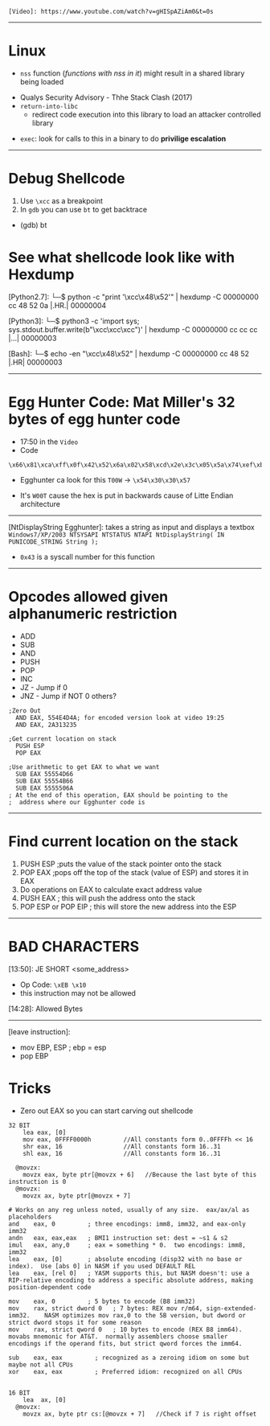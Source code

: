     [Video]: https://www.youtube.com/watch?v=gHISpAZiAm0&t=0s

-------------------------------------------------

# Linux

+ `nss` function (_functions with nss in it_) might result in a shared library being loaded
 - Qualys Security Advisory - Thhe Stack Clash (2017)
 - `return-into-libc`
   * redirect code execution into this library to load an attacker controlled library

+ `exec`: look for calls to this in a binary to do **privilige escalation**


-------------------------------------------------

# Debug Shellcode

[Video]: https://www.youtube.com/watch?v=re4teYmSoXA&list=PLhixgUqwRTjxglIswKp9mpkfPNfHkzyeN&index=17

1. Use `\xcc` as a breakpoint
2. In `gdb` you can use `bt` to get backtrace
  + (gdb) bt


# See what shellcode look like with Hexdump

[Python2.7]:
└─$ python -c "print '\xcc\x48\x52'" | hexdump -C
00000000  cc 48 52 0a                                       |.HR.|
00000004

[Python3]:
└─$ python3 -c 'import sys; sys.stdout.buffer.write(b"\xcc\xcc\xcc")' | hexdump -C
00000000  cc cc cc                                          |...|
00000003

[Bash]:
└─$ echo -en "\xcc\x48\x52" | hexdump -C
00000000  cc 48 52                                          |.HR|
00000003


-------------------------------------------------

# Egg Hunter Code: Mat Miller's 32 bytes of egg hunter code
+ 17:50 in the `Video`
+ Code
```
\x66\x81\xca\xff\x0f\x42\x52\x6a\x02\x58\xcd\x2e\x3c\x05\x5a\x74\xef\xb8\x54\x30\x30\x57\x8b\xfa\xaf\x75\xea\xaf\x75\xe7\xff\xe7
```
+ Egghunter ca look for this `T00W` -> `\x54\x30\x30\x57`
 - It's `W00T` cause the hex is put in backwards cause of Litte Endian architecture


- - - - - - - - - - - - - - - -


[Intro to Egghunters]: https://www.youtube.com/watch?v=2c5HNS1mGbQ&list=PLCLxMnnAnGimvAQCZyKtfhmKA3-fTG9yU&index=19

   [NtDisplayString Egghunter]: takes a string as input and displays a textbox
    ```Windows7/XP/2003
    NTSYSAPI NTSTATUS NTAPI NtDisplayString(
    IN PUNICODE_STRING String
    );
    ```

* `0x43` is a syscall number for this function



-------------------------------------------------


# Opcodes allowed given alphanumeric restriction
+ ADD
+ SUB
+ AND
+ PUSH
+ POP
+ INC
+ JZ  - Jump if 0
+ JNZ - Jump if NOT 0
others?

```
;Zero Out
  AND EAX, 554E4D4A; for encoded version look at video 19:25
  AND EAX, 2A313235

;Get current location on stack
  PUSH ESP
  POP EAX

;Use arithmetic to get EAX to what we want
  SUB EAX 55554D66
  SUB EAX 55554B66
  SUB EAX 5555506A
; At the end of this operation, EAX should be pointing to the
;  address where our Egghunter code is
```


-------------------------------------------------


# Find current location on the stack
1. PUSH ESP             ;puts the value of the stack pointer onto the stack
2. POP EAX              ;pops off the top of the stack (value of ESP) and stores it in EAX
3. Do operations on EAX to calculate exact address value
4. PUSH EAX             ; this will push the address onto the stack
5. POP ESP or POP EIP   ; this will store the new address into the ESP


-------------------------------------------------


# BAD CHARACTERS

[13:50]: JE SHORT <some_address>
 - Op Code: `\xEB \x10`
 - this instruction may not be allowed

[14:28]: Allowed Bytes


-------------------------------------------------


[leave instruction]:
* mov EBP, ESP   ;  ebp = esp
* pop EBP


# Tricks
+ Zero out EAX so you can start carving out shellcode
```
32 BIT
    lea eax, [0]
    mov eax, 0FFFF0000h         //All constants form 0..0FFFFh << 16
    shr eax, 16                 //All constants form 16..31
    shl eax, 16                 //All constants form 16..31

  @movzx:
    movzx eax, byte ptr[@movzx + 6]   //Because the last byte of this instruction is 0
  @movzx:
    movzx ax, byte ptr[@movzx + 7]

# Works on any reg unless noted, usually of any size.  eax/ax/al as placeholders
and    eax, 0         ; three encodings: imm8, imm32, and eax-only imm32
andn   eax, eax,eax   ; BMI1 instruction set: dest = ~s1 & s2
imul   eax, any,0     ; eax = something * 0.  two encodings: imm8, imm32
lea    eax, [0]       ; absolute encoding (disp32 with no base or index).  Use [abs 0] in NASM if you used DEFAULT REL
lea    eax, [rel 0]   ; YASM supports this, but NASM doesn't: use a RIP-relative encoding to address a specific absolute address, making position-dependent code

mov    eax, 0         ; 5 bytes to encode (B8 imm32)
mov    rax, strict dword 0   ; 7 bytes: REX mov r/m64, sign-extended-imm32.    NASM optimizes mov rax,0 to the 5B version, but dword or strict dword stops it for some reason
mov    rax, strict qword 0   ; 10 bytes to encode (REX B8 imm64).  movabs mnemonic for AT&T.  normally assemblers choose smaller encodings if the operand fits, but strict qword forces the imm64.

sub    eax, eax         ; recognized as a zeroing idiom on some but maybe not all CPUs
xor    eax, eax         ; Preferred idiom: recognized on all CPUs


16 BIT
    lea  ax, [0]
  @movzx:
    movzx ax, byte ptr cs:[@movzx + 7]   //Check if 7 is right offset
```
